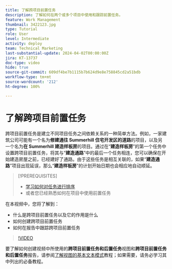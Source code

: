 ```yaml
---
title: 了解跨项目前置任务
description: 了解如何在两个或多个项目中使用和跟踪前置任务。
feature: Work Management
thumbnail: 3422123.jpg
type: Tutorial
role: User
level: Intermediate
activity: deploy
team: Technical Marketing
last-substantial-update: 2024-04-02T00:00:00Z
jira: KT-13737
doc-type: video
hide: true
source-git-commit: 609df4be7b1115b7b624d9e8e758845cd2a51bdb
workflow-type: tm+mt
source-wordcount: '212'
ht-degree: 100%

---
```


# 了解跨项目前置任务

跨项目前置任务是建立不同项目任务之间依赖关系的一种简单方法。例如，一家建筑公司可能有一个名为&#x200B;**修建通往 Summerhill 住宅开发区的道路**&#x200B;的项目，以及另一个名为&#x200B;**在 Summerhill 建造样板房**&#x200B;的项目。通过在“**建造样板房**”的第一个任务中设置跨项目前置任务，将其与“**建造通路**”中的最后一个任务相连，您可以确保在开始建造房屋之前，已经建好了通路。由于这些任务是相互关联的，如果“**建造通路**”项目出现延误，那么“**建造样板房**”的计划开始日期也会相应地自动顺延。

>[!PREREQUISITES]
>
>* [学习如何对任务进行排序](https://experienceleague.adobe.com/docs/workfront-learn/tutorials-workfront/manage-work/tasks/learn-to-sequence-tasks.html?lang=zh-Hans)
>* 或者您已经熟悉如何在项目中使用前置任务


在本视频中，您将了解到：

* 什么是跨项目前置任务以及它的作用是什么
* 如何创建跨项目前置任务
* 如何在报告中跟踪跨项目前置任务

>[!VIDEO](https://video.tv.adobe.com/v/3422123/?quality=12&learn=on)

要了解如何创建视频中所使用的&#x200B;**跨项目前置任务和后置任务**&#x200B;视图和&#x200B;**跨项目前置任务和后置任务**&#x200B;报告，请参阅[了解视图的基本文本模式](https://experienceleague.adobe.com/docs/workfront-learn/tutorials-workfront/reporting/intermediate-reporting/basic-text-mode-for-views.html?lang=zh-Hans)教程；如果需要，请务必学习其中列出的必备教程。
